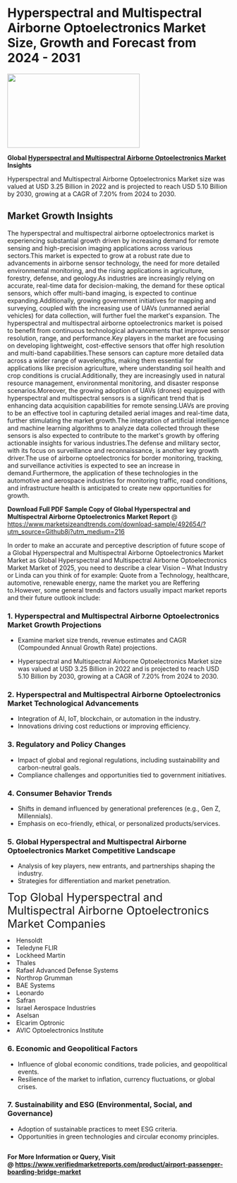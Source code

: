 <H1>Hyperspectral and Multispectral Airborne Optoelectronics Market Size, Growth and Forecast from 2024 - 2031</H1><img class="aligncenter size-medium wp-image-584254" src="https://thirdeyenews.in/wp-content/uploads/2024/09/Global-Market-Research-300x168.jpeg" alt="" width="300" height="168" /><p><strong>Global&nbsp;<a href="https://www.marketsizeandtrends.com/download-sample/492654/?utm_source=Github8j?utm_medium=216">Hyperspectral and Multispectral Airborne Optoelectronics Market</a> Insights</strong></p><p>Hyperspectral and Multispectral Airborne Optoelectronics Market size was valued at USD 3.25 Billion in 2022 and is projected to reach USD 5.10 Billion by 2030, growing at a CAGR of 7.20% from 2024 to 2030.</p><p><h2>Market Growth Insights</h2> The hyperspectral and multispectral airborne optoelectronics market is experiencing substantial growth driven by increasing demand for remote sensing and high-precision imaging applications across various sectors.This market is expected to grow at a robust rate due to advancements in airborne sensor technology, the need for more detailed environmental monitoring, and the rising applications in agriculture, forestry, defense, and geology.As industries are increasingly relying on accurate, real-time data for decision-making, the demand for these optical sensors, which offer multi-band imaging, is expected to continue expanding.Additionally, growing government initiatives for mapping and surveying, coupled with the increasing use of UAVs (unmanned aerial vehicles) for data collection, will further fuel the market's expansion. The hyperspectral and multispectral airborne optoelectronics market is poised to benefit from continuous technological advancements that improve sensor resolution, range, and performance.Key players in the market are focusing on developing lightweight, cost-effective sensors that offer high resolution and multi-band capabilities.These sensors can capture more detailed data across a wider range of wavelengths, making them essential for applications like precision agriculture, where understanding soil health and crop conditions is crucial.Additionally, they are increasingly used in natural resource management, environmental monitoring, and disaster response scenarios.Moreover, the growing adoption of UAVs (drones) equipped with hyperspectral and multispectral sensors is a significant trend that is enhancing data acquisition capabilities for remote sensing.UAVs are proving to be an effective tool in capturing detailed aerial images and real-time data, further stimulating the market growth.The integration of artificial intelligence and machine learning algorithms to analyze data collected through these sensors is also expected to contribute to the market's growth by offering actionable insights for various industries.The defense and military sector, with its focus on surveillance and reconnaissance, is another key growth driver.The use of airborne optoelectronics for border monitoring, tracking, and surveillance activities is expected to see an increase in demand.Furthermore, the application of these technologies in the automotive and aerospace industries for monitoring traffic, road conditions, and infrastructure health is anticipated to create new opportunities for growth.</p><p><span class=""><strong>Download Full PDF Sample Copy of Global Hyperspectral and Multispectral Airborne Optoelectronics Market Report</strong> @ <a href="https://www.marketsizeandtrends.com/download-sample/492654/?utm_source=Github8j?utm_medium=216" target="_blank">https://www.marketsizeandtrends.com/download-sample/492654/?utm_source=Github8j?utm_medium=216</a></span></p><p>In order to make an accurate and perceptive description of future scope of a Global&nbsp;Hyperspectral and Multispectral Airborne Optoelectronics Market Market as Global&nbsp;Hyperspectral and Multispectral Airborne Optoelectronics Market Market of 2025, you need to describe a clear Vision &ndash; What Industry or Linda can you think of for example: Quote from a Technology, healthcare, automotive, renewable energy, name the market you are Reffering to.However, some general trends and factors usually impact market reports and their future outlook include:</p><h3>1.&nbsp;<strong>Hyperspectral and Multispectral Airborne Optoelectronics Market Growth Projections</strong></h3><ul><li>Examine market size trends, revenue estimates and CAGR (Compounded Annual Growth Rate) projections.</li><li><p>Hyperspectral and Multispectral Airborne Optoelectronics Market size was valued at USD 3.25 Billion in 2022 and is projected to reach USD 5.10 Billion by 2030, growing at a CAGR of 7.20% from 2024 to 2030.</p></li></ul><h3>2.&nbsp;<strong>Hyperspectral and Multispectral Airborne Optoelectronics Market Technological Advancements</strong></h3><ul><li>Integration of AI, IoT, blockchain, or automation in the industry.</li><li>Innovations driving cost reductions or improving efficiency.</li></ul><h3>3.&nbsp;<strong>Regulatory and Policy Changes</strong></h3><ul><li>Impact of global and regional regulations, including sustainability and carbon-neutral goals.</li><li>Compliance challenges and opportunities tied to government initiatives.</li></ul><h3>4.&nbsp;<strong>Consumer Behavior Trends</strong></h3><ul><li>Shifts in demand influenced by generational preferences (e.g., Gen Z, Millennials).</li><li>Emphasis on eco-friendly, ethical, or personalized products/services.</li></ul><h3>5.&nbsp;<strong>Global Hyperspectral and Multispectral Airborne Optoelectronics Market Competitive Landscape</strong></h3><ul><li>Analysis of key players, new entrants, and partnerships shaping the industry.</li><li>Strategies for differentiation and market penetration.</li></ul><p data-pm-slice="1 1 []"><span style="color: inherit; font-family: inherit; font-size: 25px;">Top Global Hyperspectral and Multispectral Airborne Optoelectronics Market Companies</span></p><div class="" data-test-id=""><p><li>Hensoldt</li><li> Teledyne FLIR</li><li> Lockheed Martin</li><li> Thales</li><li> Rafael Advanced Defense Systems</li><li> Northrop Grumman</li><li> BAE Systems</li><li> Leonardo</li><li> Safran</li><li> Israel Aerospace Industries</li><li> Aselsan</li><li> Elcarim Optronic</li><li> AVIC Optoelectronics Institute</li></p></div><h3>6.&nbsp;<strong>Economic and Geopolitical Factors</strong></h3><ul><li>Influence of global economic conditions, trade policies, and geopolitical events.</li><li>Resilience of the market to inflation, currency fluctuations, or global crises.</li></ul><h3>7.&nbsp;<strong>Sustainability and ESG (Environmental, Social, and Governance)</strong></h3><ul><li>Adoption of sustainable practices to meet ESG criteria.</li><li>Opportunities in green technologies and circular economy principles.</li></ul><h2><strong style="font-size: 14px;">For More Information or Query, Visit @&nbsp;</strong><a style="background-color: #ffffff; font-size: 14px;" href="https://www.marketsizeandtrends.com/report/hyperspectral-and-multispectral-airborne-optoelectronics-market/" target="_blank">https://www.verifiedmarketreports.com/product/airport-passenger-boarding-bridge-market</a></h2>
